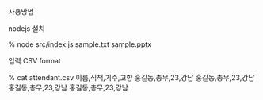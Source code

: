 사용방법

nodejs 설치

% node src/index.js sample.txt sample.pptx

입력 CSV format

% cat attendant.csv
이름,직책,기수,고향
홍길동,총무,23,강남
홍길동,총무,23,강남
홍길동,총무,23,강남
홍길동,총무,23,강남

